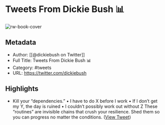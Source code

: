 # Tweets From Dickie Bush 📊

![rw-book-cover](https://pbs.twimg.com/profile_images/1645163605166379011/Wu8UcUGU.jpg)

## Metadata
- Author: [[@dickiebush on Twitter]]
- Full Title: Tweets From Dickie Bush 📊
- Category: #tweets
- URL: https://twitter.com/dickiebush

## Highlights
- Kill your “dependencies.”
  • I have to do X before I work
  • If I don’t get my Y, the day is ruined
  • I couldn’t possibly work out without Z
  These “routines” are invisible chains that crush your resilience.
  Shed them so you can progress no matter the conditions. ([View Tweet](https://twitter.com/dickiebush/status/1708098449646735455))
